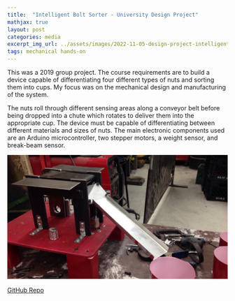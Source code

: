 ```yaml
---
title:  "Intelligent Bolt Sorter - University Design Project"
mathjax: true
layout: post
categories: media
excerpt_img_url: ../assets/images/2022-11-05-design-project-intelligent-bolt-sorter/IMG_0359.JPG
tags: mechanical hands-on
---
```


This was a 2019 group project. The course requirements are to build a device capable of differentiating four different types of nuts and sorting them into cups. My focus was on the mechanical design and manufacturing of the system.

The nuts roll through different sensing areas along a conveyor belt before being dropped into a chute which rotates to deliver them into the appropriate cup. The device must be capable of differentiating between different materials and sizes of nuts. The main electronic components used are an Arduino microcontroller, two stepper motors, a weight sensor, and break-beam sensor.

![Test](/assets/images/2022-11-05-design-project-intelligent-bolt-sorter/IMG_0359.JPG)

[GitHub Repo](https://github.com/orion-miller/University-of-Guelph-Projects/tree/main/Design_Project-Intelligent-Bolt-Sorter)


